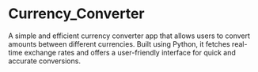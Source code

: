 # Currency_Converter
A simple and efficient currency converter app that allows users to convert amounts between different currencies. Built using Python, it fetches real-time exchange rates and offers a user-friendly interface for quick and accurate conversions.

